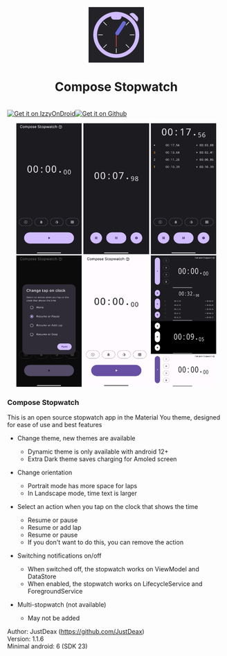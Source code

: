<!--suppress ALL -->
<div align="center">
    <img src="./app/src/main/ic_launcher-playstore.png" width="128" height="128" style="display: block; margin: 0 auto"/>
    <h1>Compose Stopwatch</h1>
    <br/>
    <div style="display: flex; flex-direction: row;">
        <a href='https://apt.izzysoft.de/fdroid/index/apk/com.justdeax.composeStopwatch'><img alt='Get it on IzzyOnDroid' src='https://gitlab.com/IzzyOnDroid/repo/-/raw/master/assets/IzzyOnDroid.png' style="width:200px"></a>
        <a href='https://github.com/JustDeax/ComposeStopwatch/releases/download/1.1.6_RELEASE/compose-stopwatch-1.1.6-release.apk'><img alt='Get it on Github' src='https://i.ibb.co.com/16WW8Rm/get-it-on-github.png' style="width:200px"></a>
    </div>
</div>

<p align="center">
  <img src="./fastlane/metadata/android/en-US/images/phoneScreenshots/1.jpg" width="30%" />
  <img src="./fastlane/metadata/android/en-US/images/phoneScreenshots/2.jpg" width="30%" />
  <img src="./fastlane/metadata/android/en-US/images/phoneScreenshots/3.jpg" width="30%" />

  <img src="./fastlane/metadata/android/en-US/images/phoneScreenshots/4.jpg" width="30%" />
  <img src="./fastlane/metadata/android/en-US/images/phoneScreenshots/5.jpg" width="30%" />
  <img src="./fastlane/metadata/android/en-US/images/phoneScreenshots/6.jpg" width="30%" />
</p>

### Compose Stopwatch
This is an open source stopwatch app in the Material You theme, designed for ease of use and best features

- Change theme, new themes are available
    - Dynamic theme is only available with android 12+
    - Extra Dark theme saves charging for Amoled screen

- Change orientation
    - Portrait mode has more space for laps
    - In Landscape mode, time text is larger

- Select an action when you tap on the clock that shows the time
    - Resume or pause
    - Resume or add lap
    - Resume or pause
    - If you don't want to do this, you can remove the action

- Switching notifications on/off
    - When switched off, the stopwatch works on ViewModel and DataStore
    - When enabled, the stopwatch works on LifecycleService and ForegroundService

- Multi-stopwatch (not available)
    - May not be added

Author: JustDeax (https://github.com/JustDeax)  
Version: 1.1.6  
Minimal android: 6 (SDK 23)
